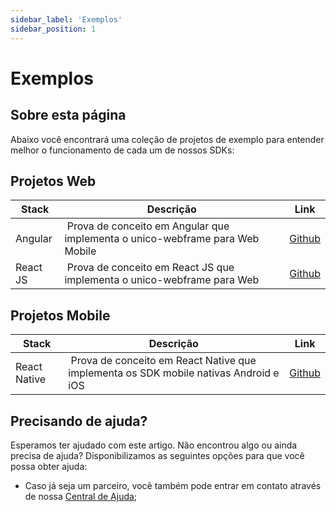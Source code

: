 ```yaml
---
sidebar_label: 'Exemplos'
sidebar_position: 1
---
```


# Exemplos

## Sobre esta página

Abaixo você encontrará uma coleção de projetos de exemplo para entender melhor o funcionamento de cada um de nossos SDKs:

## Projetos Web

| Stack  | Descrição  | Link |
|--------------------|---------|----------|
| Angular | Prova de conceito em Angular que implementa o unico-webframe para Web Mobile | [Github](https://github.com/acesso-io/unico-webframe-poc-angular) |
| React JS | Prova de conceito em React JS que implementa o unico-webframe para Web | [Github](https://github.com/acesso-io/unico-webframe-poc-react) |

## Projetos Mobile

| Stack  | Descrição  | Link |
|--------------------|---------|----------|
| React Native | Prova de conceito em React Native que implementa os SDK mobile nativas Android e iOS | [Github](https://github.com/acesso-io/acessobio-reactnative) |

## Precisando de ajuda?

Esperamos ter ajudado com este artigo. Não encontrou algo ou ainda precisa de ajuda? Disponibilizamos as seguintes opções para que você possa obter ajuda:

- Caso já seja um parceiro, você também pode entrar em contato através de nossa [Central de Ajuda](https://ajuda.unico.io/hc/pt-br/categories/360002344171);